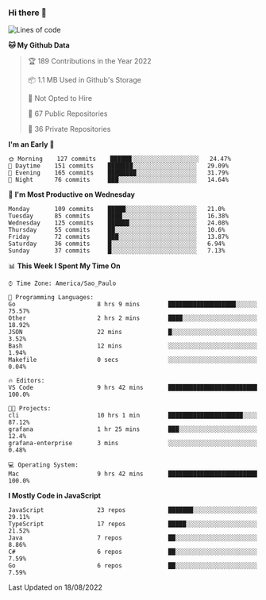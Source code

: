 ### Hi there 👋

<!--
**guicaulada/guicaulada** is a ✨ _special_ ✨ repository because its `README.md` (this file) appears on your GitHub profile.

Here are some ideas to get you started:

- 🔭 I’m currently working on ...
- 🌱 I’m currently learning ...
- 👯 I’m looking to collaborate on ...
- 🤔 I’m looking for help with ...
- 💬 Ask me about ...
- 📫 How to reach me: ...
- 😄 Pronouns: ...
- ⚡ Fun fact: ...
-->

<!--START_SECTION:waka-->
![Lines of code](https://img.shields.io/badge/From%20Hello%20World%20I%27ve%20Written-2.6%20million%20lines%20of%20code-blue)

**🐱 My Github Data** 

> 🏆 189 Contributions in the Year 2022
 > 
> 📦 1.1 MB Used in Github's Storage 
 > 
> 🚫 Not Opted to Hire
 > 
> 📜 67 Public Repositories 
 > 
> 🔑 36 Private Repositories  
 > 
**I'm an Early 🐤** 

```text
🌞 Morning    127 commits    ██████░░░░░░░░░░░░░░░░░░░   24.47% 
🌆 Daytime    151 commits    ███████░░░░░░░░░░░░░░░░░░   29.09% 
🌃 Evening    165 commits    ████████░░░░░░░░░░░░░░░░░   31.79% 
🌙 Night      76 commits     ███░░░░░░░░░░░░░░░░░░░░░░   14.64%

```
📅 **I'm Most Productive on Wednesday** 

```text
Monday       109 commits    █████░░░░░░░░░░░░░░░░░░░░   21.0% 
Tuesday      85 commits     ████░░░░░░░░░░░░░░░░░░░░░   16.38% 
Wednesday    125 commits    ██████░░░░░░░░░░░░░░░░░░░   24.08% 
Thursday     55 commits     ██░░░░░░░░░░░░░░░░░░░░░░░   10.6% 
Friday       72 commits     ███░░░░░░░░░░░░░░░░░░░░░░   13.87% 
Saturday     36 commits     █░░░░░░░░░░░░░░░░░░░░░░░░   6.94% 
Sunday       37 commits     █░░░░░░░░░░░░░░░░░░░░░░░░   7.13%

```


📊 **This Week I Spent My Time On** 

```text
⌚︎ Time Zone: America/Sao_Paulo

💬 Programming Languages: 
Go                       8 hrs 9 mins        ███████████████████░░░░░░   75.57% 
Other                    2 hrs 2 mins        ████░░░░░░░░░░░░░░░░░░░░░   18.92% 
JSON                     22 mins             █░░░░░░░░░░░░░░░░░░░░░░░░   3.52% 
Bash                     12 mins             ░░░░░░░░░░░░░░░░░░░░░░░░░   1.94% 
Makefile                 0 secs              ░░░░░░░░░░░░░░░░░░░░░░░░░   0.04%

🔥 Editors: 
VS Code                  9 hrs 42 mins       █████████████████████████   100.0%

🐱‍💻 Projects: 
cli                      10 hrs 1 min        █████████████████████░░░░   87.12% 
grafana                  1 hr 25 mins        ███░░░░░░░░░░░░░░░░░░░░░░   12.4% 
grafana-enterprise       3 mins              ░░░░░░░░░░░░░░░░░░░░░░░░░   0.48%

💻 Operating System: 
Mac                      9 hrs 42 mins       █████████████████████████   100.0%

```

**I Mostly Code in JavaScript** 

```text
JavaScript               23 repos            ███████░░░░░░░░░░░░░░░░░░   29.11% 
TypeScript               17 repos            █████░░░░░░░░░░░░░░░░░░░░   21.52% 
Java                     7 repos             ██░░░░░░░░░░░░░░░░░░░░░░░   8.86% 
C#                       6 repos             ██░░░░░░░░░░░░░░░░░░░░░░░   7.59% 
Go                       6 repos             ██░░░░░░░░░░░░░░░░░░░░░░░   7.59%

```



 Last Updated on 18/08/2022
<!--END_SECTION:waka-->
